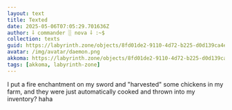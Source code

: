 ```yaml
---
layout: text
title: Texted
date: 2025-05-06T07:05:29.701636Z
author: ⸸ commander ░ nova ⸸ :~$
collection: texts
guid: https://labyrinth.zone/objects/8fd01de2-9110-4d72-b225-d0d139ca4eec
avatar: /img/avatar/daemon.png
akkoma: https://labyrinth.zone/objects/8fd01de2-9110-4d72-b225-d0d139ca4eec
tags: [akkoma, labyrinth-zone]
---
```


<p>I put a fire enchantment on my sword and "harvested" some chickens in my farm, and they were just automatically cooked and thrown into my inventory? haha</p>